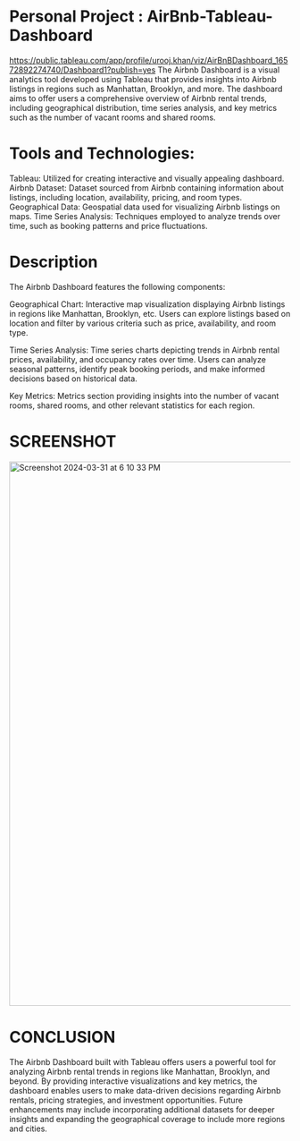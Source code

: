 # Personal Project : AirBnb-Tableau-Dashboard
https://public.tableau.com/app/profile/urooj.khan/viz/AirBnBDashboard_16572892274740/Dashboard1?publish=yes
The Airbnb Dashboard is a visual analytics tool developed using Tableau that provides insights into Airbnb listings in regions such as Manhattan, Brooklyn, and more. The dashboard aims to offer users a comprehensive overview of Airbnb rental trends, including geographical distribution, time series analysis, and key metrics such as the number of vacant rooms and shared rooms.

# Tools and Technologies:
Tableau: Utilized for creating interactive and visually appealing dashboard.
Airbnb Dataset: Dataset sourced from Airbnb containing information about listings, including location, availability, pricing, and room types.
Geographical Data: Geospatial data used for visualizing Airbnb listings on maps. 
Time Series Analysis: Techniques employed to analyze trends over time, such as booking patterns and price fluctuations.

# Description 
The Airbnb Dashboard features the following components:

Geographical Chart: Interactive map visualization displaying Airbnb listings in regions like Manhattan, Brooklyn, etc. Users can explore listings based on location and filter by various criteria such as price, availability, and room type.

Time Series Analysis: Time series charts depicting trends in Airbnb rental prices, availability, and occupancy rates over time. Users can analyze seasonal patterns, identify peak booking periods, and make informed decisions based on historical data.

Key Metrics: Metrics section providing insights into the number of vacant rooms, shared rooms, and other relevant statistics for each region.

# SCREENSHOT 
<img width="973" alt="Screenshot 2024-03-31 at 6 10 33 PM" src="https://github.com/19UroojKhan/AirBnb-Tableau-Dashboard/assets/67606435/04957059-939f-4f82-8990-4bfe52ab3477">

# CONCLUSION 
The Airbnb Dashboard built with Tableau offers users a powerful tool for analyzing Airbnb rental trends in regions like Manhattan, Brooklyn, and beyond. By providing
interactive visualizations and key metrics, the dashboard enables users to make data-driven decisions regarding Airbnb rentals, pricing strategies, and investment opportunities. Future enhancements may include incorporating additional datasets for deeper insights and expanding the geographical coverage to include more regions and cities.
